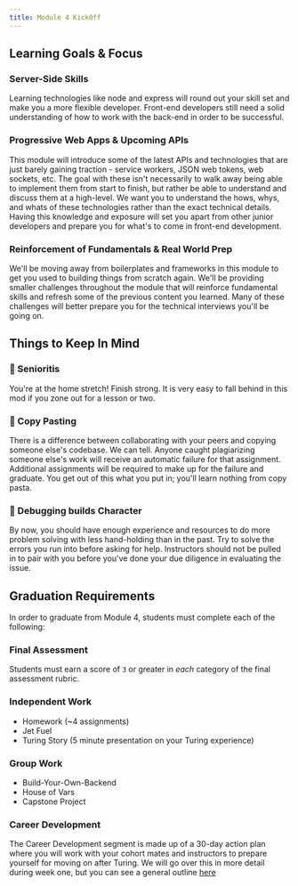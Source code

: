 ```yaml
---
title: Module 4 KickOff
---
```


## Learning Goals & Focus

### Server-Side Skills

Learning technologies like node and express will round out your skill set and make you a more flexible developer. Front-end developers still need a solid understanding of how to work with the back-end in order to be successful.

### Progressive Web Apps & Upcoming APIs

This module will introduce some of the latest APIs and technologies that are just barely gaining traction - service workers, JSON web tokens, web sockets, etc. The goal with these isn't necessarily to walk away being able to implement them from start to finish, but rather be able to understand and discuss them at a high-level. We want you to understand the hows, whys, and whats of these technologies rather than the exact technical details. Having this knowledge and exposure will set you apart from other junior developers and prepare you for what's to come in front-end development.

### Reinforcement of Fundamentals & Real World Prep

We'll be moving away from boilerplates and frameworks in this module to get you used to building things from scratch again. We'll be providing smaller challenges throughout the module that will reinforce fundamental skills and refresh some of the previous content you learned. Many of these challenges will better prepare you for the technical interviews you'll be going on.

## Things to Keep In Mind

### 🙅 Senioritis

You're at the home stretch! Finish strong. It is very easy to fall behind in this mod if you zone out for a lesson or two. 

### 🙅 Copy Pasting

There is a difference between collaborating with your peers and copying someone else's codebase. We can tell. Anyone caught plagiarizing someone else's work will receive an automatic failure for that assignment. Additional assignments will be required to make up for the failure and graduate. You get out of this what you put in; you'll learn nothing from copy pasta.

### 💪 Debugging builds Character

By now, you should have enough experience and resources to do more problem solving with less hand-holding than in the past. Try to solve the errors you run into before asking for help. Instructors should not be pulled in to pair with you before you've done your due diligence in evaluating the issue.

## Graduation Requirements

In order to graduate from Module 4, students must complete each of the following:

### Final Assessment

Students must earn a score of `3` or greater in *each* category of the final assessment rubric.

### Independent Work

* Homework (~4 assignments)
* Jet Fuel
* Turing Story (5 minute presentation on your Turing experience)

### Group Work

* Build-Your-Own-Backend
* House of Vars
* Capstone Project

### Career Development

The Career Development segment is made up of a 30-day action plan where you will work with your cohort mates and instructors to prepare yourself for moving on after Turing. We will go over this in more detail during week one, but you can see a general outline [here](https://github.com/turingschool/career-development-curriculum/blob/master/module_four/post_grad_plan.md)